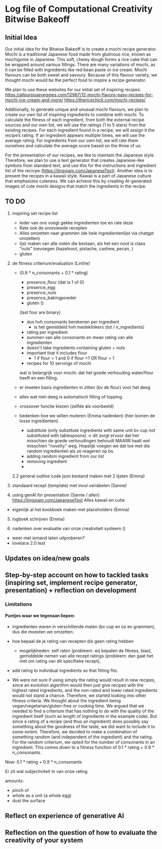 # Log file of Computational Creativity Bitwise Bakeoff

## Initial Idea  
Our initial idea for the Bitwise Bakeoff is to create a mochi recipe generator. Mochi is a traditional Japanese food made from glutinous rice, known as mochigome in Japanese. This soft, chewy dough forms a rice cake that can be wrapped around various fillings. There are many variations of mochi, as it can be filled with ingredients like red bean paste or ice cream. Mochi flavours can be both sweet and savoury. Because of this flavour variety, we thought mochi would be the perfect food to inspire a recipe generator.

We plan to use these websites for our initial set of inspiring recipes:
https://allpurposeveggies.com/12967/12-mochi-flavors-easy-recipes-for-mochi-ice-cream-and-more/
https://thericechick.com/mochi-recipes/

Additionally, to generate unique and unusual mochi flavours, we plan to create our own list of inspiring ingredients to combine with mochi. To calculate the fitness of each ingredient, from both the external recipe sources and our own list, we will use the ratings (1 to 5 stars) from the existing recipes. For each ingredient found in a recipe, we will assign it the recipe’s rating. If an ingredient appears multiple times, we will use the average rating. For ingredients from our own list, we will rate them ourselves and calculate the average score based on the three of us.

For the presentation of our recipes, we like to maintain the Japanese style. Therefore, we plan to use a text generator that creates Japanese-like symbols from standard text, and use this for the instructions and ingredient list of the recicpe (https://lingojam.com/JapaneseText). Another idea is to present the recipes in a kawaii style. Kawaii is a part of Japanese culture that emphasizes cuteness. We can achieve this by creating AI-generated images of cute mochi designs that match the ingredients in the recipe.

## TO DO
1. inspiring set recipe list
    - Ieder van ons voegt gekke ingredienten toe en rate deze
    - Rate ook de onreviewde recepten
    - Alles omzetten naar grammen (de hele ingredientenlijst via chatgpt omzetten)
    - lijst maken van alle noten die bestaan, als het een noot is class "nuts" toevoegen (hazelnoot, pistache, cashew, pecan, )
    - gluten


2. de fitness criterium/evaluation (Linthe)
    - (0.9 * n_consonants + 0.1 * rating)
        * presence_flour (dat is 1 of 0)
        * presence_egg
        * presence_nuts
        * presence_bakingpowder
        * gluten ()

        (last four are binary)

        - dus hvh consonants berekenen per ingredient
            - is het gemiddeld hvh medeklinkers (tot / n_ingredients)
        - rating per ingredient
        - summen van alle consonants en mean rating van alle ingredienten
        - doesn't take ingredients containing gluten + nuts
        - important that it includes flour
            - 1 if flour = 1 and 0 if flour <1 OR flour > 1
        - recipes for 10 servings of mochi

        wat is belangrijk voor mochi: dat het goede verhouding water/flour heeft en een filling.

    - er moeten basis ingredienten in zitten (bv de flour) voor het deeg
    - alles wat niet-deeg is automatisch filling of topping.

    - crossover functie kiezen (zelfde als voorbeeld)

    - bedenken hoe we willen muteren (Emma nadenken) (hier komen de losse ingredienten)
        - substitute (only substitute ingredients with same unit bv cup not substituted with tablespoons) -> dit zorgt ervoor dat het misschien de goede verhoudingen behoudt MAARR haalt wel misschien "novelty" weg. Hopelijk voegen we dat toe met die random ingredienten als ze reageren op bs.
        - adding random ingredient from our list
        - removing ingredient
        - 

    2.2 general outline code json bestand maken met 2 lijsten (Emma)
    
3. standaard recept (template) met invul variabelen (Sanne)

4. using genAI for presentation (Sanne / allen)
https://lingojam.com/JapaneseText
Alles kawaii en cutie

- eigenlijk al het kookboek maken met placeholders (Emma)

5. logboek schrijven (Emma)

6. nadenken over evaluatie van onze creativiteit systeem ()
- weer met iemand laten uitproberen?
- lovelace 2.0 test



## Updates on idea/new goals


## Step-by-step account on how to tackled tasks (inspiring set, implement recipe generator, presentation) + reflection on development


### Limitations

#### Puntjes waar we tegenaan liepen:
- ingredienten waren in verschillende maten (bv cup en oz en grammen), dus die moesten we omzetten.
- hoe bepaal de je rating van recepten die geen rating hebben
    - mogelijkheden: zelf raten (probleem: wij bepalen de fitness, bias), gemiddelde nemen van alle recept ratings (probleem: dan gaat het niet om rating van dit specifieke recept), 
- add rating to individual ingredients so that fitting fits.

- We were not sure if using simply the rating would result in new recipes, since an evolution algorithm would then just give recipes with the highest rated ingredients, and the non-rated and lower rated ingredients would not stand a chance. Therefore, we started looking into other fitness criteria. We thought about the ingredient being vegan/vegetarian/gluten-free or cooking time.
We argued that we needed to find a criterium that has nothing to do with the quality of the ingredient itself (such as length of ingredients in the example code). But since a rating of a recipe (and thus an ingredient) does possibly say something about the goodness of the taste, we did want to include it to some extent. Therefore, we decided to make a combination of something random (and independent of the ingredient) and the rating. For the random criterium, we opted for the number of consonants in an ingredient. This comes down to a fitness function of 0.1 * rating + 0.9 * n_consonants.

Now: 0.1 * rating + 0.9 * n_consonants

Er zit wat subjectiviteit in van onze rating.

amounts:
- pinch of
- whole as a unit (a whole egg)
- dust the surface


## Reflect on experience of generative AI


## Reflection on the question of how to evaluate the creativity of your system 